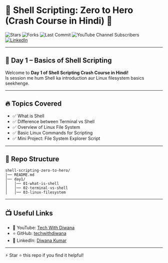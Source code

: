 # 🐚 Shell Scripting: Zero to Hero (Crash Course in Hindi) 🚀  

![Stars](https://img.shields.io/github/stars/techwithdiwana/shell-scripting-zero-to-hero?style=for-the-badge) 
![Forks](https://img.shields.io/github/forks/techwithdiwana/shell-scripting-zero-to-hero?style=for-the-badge) 
![Last Commit](https://img.shields.io/github/last-commit/techwithdiwana/shell-scripting-zero-to-hero?style=for-the-badge) 
![YouTube Channel Subscribers](https://img.shields.io/youtube/channel/subscribers/UCXXXXXXXXXXXXXXX?style=for-the-badge&logo=youtube&label=YouTube%20Subscribers)
[![LinkedIn](https://img.shields.io/badge/LinkedIn-Diwana%20Kumar-blue?style=for-the-badge&logo=linkedin)](https://www.linkedin.com/in/diwana-kumar-418592128/)

---

## 📅 Day 1 – Basics of Shell Scripting  

Welcome to **Day 1 of Shell Scripting Crash Course in Hindi!**  
Is session me hum Shell ka introduction aur Linux filesystem basics seekhenge.  

---

## 🔥 Topics Covered  
- ✅ What is Shell  
- ✅ Difference between Terminal vs Shell  
- ✅ Overview of Linux File System  
- ✅ Basic Linux Commands for Scripting  
- ✅ Mini Project: File System Explorer Script  

---

## 📂 Repo Structure  
```
shell-scripting-zero-to-hero/
│── README.md
│── day1/
│   │── 01-what-is-shell
│   │── 02-terminal-vs-shell
│   │── 03-linux-filesystem
```

---

## 📺 Useful Links  
- 🎥 YouTube: [Tech With Diwana](https://www.youtube.com/@TechWithDiwana)  
- ⭐ GitHub: [techwithdiwana](https://github.com/techwithdiwana)  
- 🔗 LinkedIn: [Diwana Kumar](https://www.linkedin.com/in/diwana-kumar-418592128/)  

---

⚡ Star ⭐ this repo if you find it helpful!
